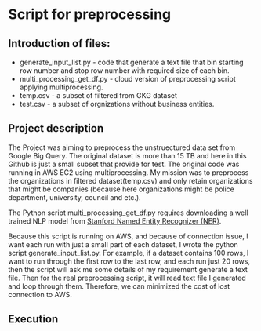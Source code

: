 # Script for preprocessing

## Introduction of files:

* generate_input_list.py - code that generate a text file that bin starting row number and stop row number with required size of each bin.
* multi_processing_get_df.py - cloud version of preprocessing script applying multiprocessing.
* temp.csv - a subset of filtered from GKG dataset
* test.csv - a subset of orgnizations without business entities.

## Project description

The Project was aiming to preprocess the unstruectured data set from Google Big Query. The original dataset is more than 15 TB and here in this Github is just a small subset that provide for test. The original code was running in AWS EC2 using multiprocessing. My mission was to preprocess the organizations in filtered dataset(temp.csv) and only retain organizations that might be companies (because here organizations might be police department, university, council and etc.).

The Python script multi_processing_get_df.py requires [downloading](https://nlp.stanford.edu/software/stanford-ner-2018-10-16.zip) a well trained NLP model from [Stanford Named Entity Recognizer (NER)](https://nlp.stanford.edu/software/CRF-NER.html).

Because this script is running on AWS, and because of connection issue, I want each run with just a small part of each dataset, I wrote the python script generate_input_list.py. For example,  if a dataset contains 100 rows, I want to run through the first row to the last row, and each run just 20 rows, then the script will ask me some details of my requirement generate a text file. Then for the real preprocessing script, it will read text file I generated and loop through them. Therefore, we can minimized the cost of lost connection to AWS.

## Execution

```
```
